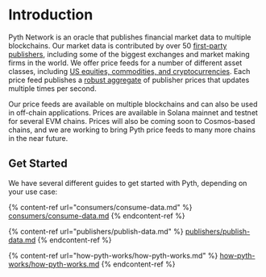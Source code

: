 # Introduction

Pyth Network is an oracle that publishes financial market data to multiple blockchains.
Our market data is contributed by over 50 [first-party publishers](https://pyth.network/publishers/), including some of the biggest exchanges and market making firms in the world.
We offer price feeds for a number of different asset classes, including [US equities, commodities, and cryptocurrencies](https://pyth.network/price-feeds/).
Each price feed publishes a [robust aggregate](how-pyth-works/price-aggregation.md) of publisher prices that updates multiple times per second.

Our price feeds are available on multiple blockchains and can also be used in off-chain applications.
Prices are available in Solana mainnet and testnet for several EVM chains.
Prices will also be coming soon to Cosmos-based chains, and we are working to bring Pyth price feeds to many more chains in the near future.

## Get Started

We have several different guides to get started with Pyth, depending on your use case:

{% content-ref url="consumers/consume-data.md" %}
[consumers/consume-data.md](consumers/consume-data.md)
{% endcontent-ref %}

{% content-ref url="publishers/publish-data.md" %}
[publishers/publish-data.md](publishers/publish-data.md)
{% endcontent-ref %}

{% content-ref url="how-pyth-works/how-pyth-works.md" %}
[how-pyth-works/how-pyth-works.md](how-pyth-works/how-pyth-works.md)
{% endcontent-ref %}
